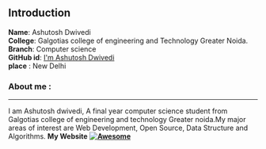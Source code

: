 ## Introduction
**Name**:     Ashutosh Dwivedi
<br>
**College**: Galgotias college of engineering and Technology Greater Noida.
<br>
**Branch**: Computer science
<br>
**GitHub id**: [I'm Ashutosh Dwivedi](https://github.com/kindacoder)
<br>
**place** : New Delhi
### About me :
---
I am Ashutosh dwivedi, A final year computer science student from Galgotias college of engineering and
technology Greater noida.My major areas of interest are Web Development, Open Source, Data
Structure and Algorithms.
**My Website**  **[![Awesome](https://awesome.re/badge.svg)](https://ashutoshdwivedi.in)**

